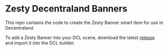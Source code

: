 # Zesty Decentraland Banners

This repo contains the code to create the Zesty Banner smart item for use in Decentraland.

To add a Zesty Banner into your DCL scene, download the latest [release](https://github.com/zestymarket/dcl/releases/tag/v1.0) and import it into the DCL builder.

